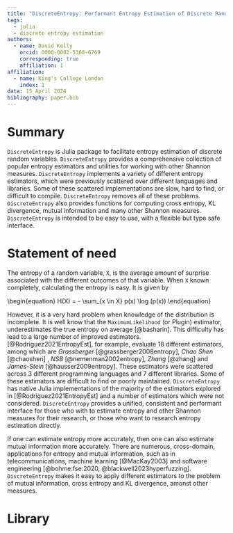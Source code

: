 ```yaml
---
title: "DiscreteEntropy: Performant Entropy Estimation of Discrete Random Variables with Julia"
tags:
  - julia
  - discrete entropy estimation
authors:
  - name: David Kelly
    orcid: 0000-0002-5368-6769
    corresponding: true
    affiliation: 1
affiliation:
  - name: King's College London
    index: 1
data: 15 April 2024
bibliography: paper.bib
---
```


# Summary
`DiscreteEntropy` is Julia package to facilitate entropy estimation of discrete random variables. `DiscreteEntropy`
provides a comprehensive collection of popular entropy estimators and utilities for working with other Shannon measures.
`DiscreteEntropy` implements a variety of different entropy estimators, which were previously scattered over 
different languages and libraries. Some of these scattered implementations are slow, hard to find, or difficult to compile.
`DiscreteEntropy` removes all of these problems. `DiscreteEntropy` also provides functions for computing cross entropy, 
KL divergence, mutual information and many other Shannon measures. `DiscreteEntropy` is intended to be
easy to use, with a flexible but type safe interface.

# Statement of need
The entropy of a random variable, `X`, is the average amount of surprise associated with
the different outcomes of that variable. When `X` known completely, calculating the entropy is easy. It is 
given by 

\begin{equation}
  H(X) = - \sum_{x \in X} p(x) \log (p(x))
\end{equation}

However, it is a very hard problem when knowledge of the distribution is incomplete. It is well know that 
the `MaximumLikelihood` (or Plugin) estimator, underestimates the true entropy on average [@basharin]. 
This difficulty has lead to a large number of improved estimators. [@Rodriguez2021EntropyEst], for example,
evaluate 18 different estimators, among which are *Grassberger* [@grassberger2008entropy], 
*Chao Shen* [@chaoshen] , *NSB* [@nemenman2002entropy], *Zhang* [@zhang] and *James-Stein* [@hausser2009entropy].
These estimators were scattered across 3 different programming languages 
and 7 different libraries. Some of these estimators are difficult to find or poorly maintained. `DiscreteEntropy` 
has native Julia implementations of the majority of the estimators explored in [@Rodriguez2021EntropyEst] and 
a number of estimators which were not considered. `DiscreteEntropy` provides a unified, consistent and performant 
interface for those who with to estimate entropy and other Shannon measures for their research, or those who
want to research entropy estimation directly.

If one can estimate entropy more accurately, then one can also estimate mutual information more accurately. There 
are numerous, cross-domain, applications for entropy and mutual information, such as in telecommunications, 
machine learning [@MacKay2003] and software engineering [@bohme:fse:2020, @blackwell2023hyperfuzzing]. `DiscreteEntropy` makes
it easy to apply different estimators to the problem of mutual information, cross entropy and KL divergence, amonst other
measures.

# Library
